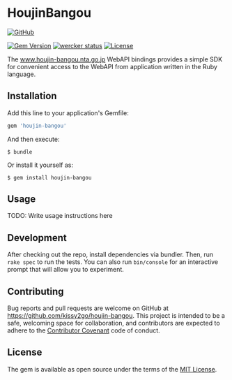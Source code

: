 # HoujinBangou

[![GitHub](https://img.shields.io/badge/github-kissy2go/houjin--bangou-blue.svg)](https://github.com/kissy2go/houjin-bangou)

[![Gem Version](https://badge.fury.io/rb/houjin-bangou.svg)](https://badge.fury.io/rb/houjin-bangou)
[![wercker status](https://app.wercker.com/status/60de5f243a0940720d44ff8958410aa8/s/master "wercker status")](https://app.wercker.com/project/byKey/60de5f243a0940720d44ff8958410aa8)
[![License](https://img.shields.io/badge/license-MIT-yellowgreen.svg)](#license)

The www.houjin-bangou.nta.go.jp WebAPI bindings provides a simple SDK
for convenient access to the WebAPI from application written in the Ruby language.

## Installation

Add this line to your application's Gemfile:

```ruby
gem 'houjin-bangou'
```

And then execute:

    $ bundle

Or install it yourself as:

    $ gem install houjin-bangou

## Usage

TODO: Write usage instructions here

## Development

After checking out the repo, install dependencies via bundler.
Then, run `rake spec` to run the tests.
You can also run `bin/console` for an interactive prompt that will allow you to experiment.

## Contributing

Bug reports and pull requests are welcome on GitHub at https://github.com/kissy2go/houjin-bangou.
This project is intended to be a safe, welcoming space for collaboration, and contributors are expected to adhere to the [Contributor Covenant](http://contributor-covenant.org) code of conduct.

## License

The gem is available as open source under the terms of the [MIT License](http://opensource.org/licenses/MIT).
